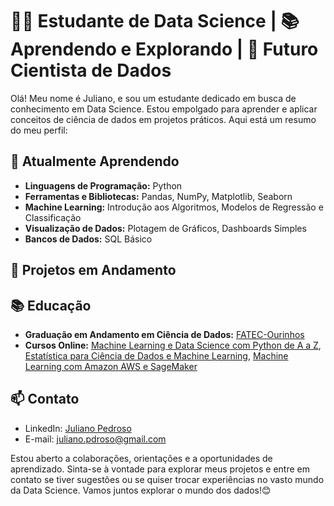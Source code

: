 # 👩‍💻 Estudante de Data Science | 📚 Aprendendo e Explorando | 🚀 Futuro Cientista de Dados

Olá! Meu nome é Juliano, e sou um estudante dedicado em busca de conhecimento em Data Science. Estou empolgado para aprender e aplicar conceitos de ciência de dados em projetos práticos. Aqui está um resumo do meu perfil:

## 🌱 Atualmente Aprendendo

- **Linguagens de Programação:** Python
- **Ferramentas e Bibliotecas:** Pandas, NumPy, Matplotlib, Seaborn
- **Machine Learning:** Introdução aos Algoritmos, Modelos de Regressão e Classificação
- **Visualização de Dados:** Plotagem de Gráficos, Dashboards Simples
- **Bancos de Dados:** SQL Básico

## 🚀 Projetos em Andamento


## 📚 Educação

- **Graduação em Andamento em Ciência de Dados:** [FATEC-Ourinhos](https://www.fatecourinhos.edu.br/)
- **Cursos Online:** [Machine Learning e Data Science com Python de A a Z](https://www.udemy.com/course/machine-learning-e-data-science-com-python-y/?couponCode=KEEPLEARNING), [
Estatística para Ciência de Dados e Machine Learning](https://www.udemy.com/course/estatistica-para-ciencia-de-dados-machine-learning/), [Machine Learning com Amazon AWS e SageMaker](https://www.udemy.com/course/machine-learning-amazon-aws-sagemaker/?couponCode=ST14MT32124)

## 📫 Contato

- LinkedIn: [Juliano Pedroso](https://www.linkedin.com/in/juliano-pedroso-0bb5792a0/)
- E-mail: juliano.pdroso@gmail.com

Estou aberto a colaborações, orientações e a oportunidades de aprendizado. Sinta-se à vontade para explorar meus projetos e entre em contato se tiver sugestões ou se quiser trocar experiências no vasto mundo da Data Science. Vamos juntos explorar o mundo dos dados!😊
